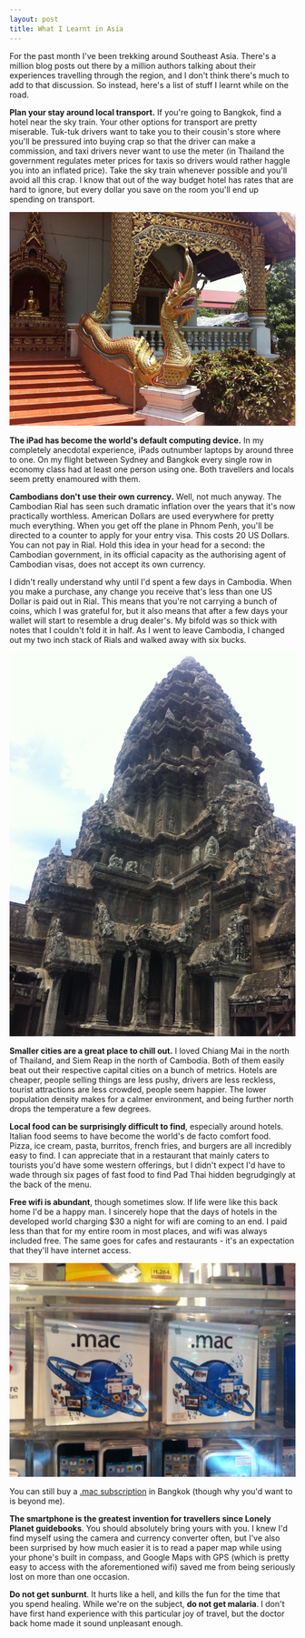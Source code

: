 ```yaml
---
layout: post
title: What I Learnt in Asia
---
```


For the past month I've been trekking around Southeast Asia. There's a million blog posts out there by a million authors talking about their experiences travelling through the region, and I don't think there's much to add to that discussion. So instead, here's a list of stuff I learnt while on the road.

**Plan your stay around local transport.** If you're going to Bangkok, find a hotel near the sky train. Your other options for transport are pretty miserable. Tuk-tuk drivers want to take you to their cousin's store where you'll be pressured into buying crap so that the driver can make a commission, and taxi drivers never want to use the meter (in Thailand the government regulates meter prices for taxis so drivers would rather haggle you into an inflated price). Take the sky train whenever possible and you'll avoid all this crap. I know that out of the way budget hotel has rates that are hard to ignore, but every dollar you save on the room you'll end up spending on transport.

<img src="/images/2012-06-08-wat-phra-singh.jpg" srcset="/images/2012-06-08-wat-phra-singh@2x.jpg 2x" alt="Wat Phra Singh in Chiang Mai, Thailand." title="Wat Phra Singh in Chiang Mai, Thailand."/>

**The iPad has become the world's default computing device.** In my completely anecdotal experience, iPads outnumber laptops by around three to one. On my flight between Sydney and Bangkok every single row in economy class had at least one person using one. Both travellers and locals seem pretty enamoured with them.

**Cambodians don't use their own currency.** Well, not much anyway. The Cambodian Rial has seen such dramatic inflation over the years that it's now practically worthless. American Dollars are used everywhere for pretty much everything. When you get off the plane in Phnom Penh, you'll be directed to a counter to apply for your entry visa. This costs 20 US Dollars. You can not pay in Rial. Hold this idea in your head for a second: the Cambodian government, in its official capacity as the authorising agent of Cambodian visas, does not accept its own currency.

I didn't really understand why until I'd spent a few days in Cambodia. When you make a purchase, any change you receive that's less than one US Dollar is paid out in Rial. This means that you're not carrying a bunch of coins, which I was grateful for, but it also means that after a few days your wallet will start to resemble a drug dealer's. My bifold was so thick with notes that I couldn't fold it in half. As I went to leave Cambodia, I changed out my two inch stack of Rials and walked away with six bucks.

<img src="/images/2012-06-08-angkor-wat.jpg" srcset="/images/2012-06-08-angkor-wat@2x.jpg 2x" alt="Angkor Wat in Cambodia." title="Angkor Wat in Cambodia."/>

**Smaller cities are a great place to chill out.** I loved Chiang Mai in the north of Thailand, and Siem Reap in the north of Cambodia. Both of them easily beat out their respective capital cities on a bunch of metrics. Hotels are cheaper, people selling things are less pushy, drivers are less reckless, tourist attractions are less crowded, people seem happier. The lower population density makes for a calmer environment, and being further north drops the temperature a few degrees. 

**Local food can be surprisingly difficult to find**, especially around hotels. Italian food seems to have become the world's de facto comfort food. Pizza, ice cream, pasta, burritos, french fries, and burgers are all incredibly easy to find. I can appreciate that in a restaurant that mainly caters to tourists you'd have some western offerings, but I didn't expect I'd have to wade through six pages of fast food to find Pad Thai hidden begrudgingly at the back of the menu.

**Free wifi is abundant**, though sometimes slow. If life were like this back home I'd be a happy man. I sincerely hope that the days of hotels in the developed world charging $30 a night for wifi are coming to an end. I paid less than that for my entire room in most places, and wifi was always included free. The same goes for cafes and restaurants - it's an expectation that they'll have internet access.

<img src="/images/2012-06-08-dot-mac.jpg" srset="/images/2012-06-08-dot-mac@2x.jpg 2x" alt="Retail boxes for .mac subscriptions." title="Retail boxes for .mac subscriptions."/>

You can still buy a [.mac subscription][1] in Bangkok (though why you'd want to is beyond me).

**The smartphone is the greatest invention for travellers since Lonely Planet guidebooks**. You should absolutely bring yours with you. I knew I'd find myself using the camera and currency converter often, but I've also been surprised by how much easier it is to read a paper map while using your phone's built in compass, and Google Maps with GPS (which is pretty easy to access with the aforementioned wifi) saved me from being seriously lost on more than one occasion.

**Do not get sunburnt**. It hurts like a hell, and kills the fun for the time that you spend healing. While we're on the subject, **do not get malaria**. I don't have first hand experience with this particular joy of travel, but the doctor back home made it sound unpleasant enough.

[1]: http://en.wikipedia.org/wiki/MobileMe#.Mac